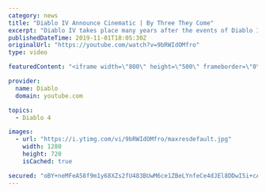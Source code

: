 ```yaml
---
category: news
title: "Diablo IV Announce Cinematic | By Three They Come"
excerpt: "Diablo IV takes place many years after the events of Diablo III, after millions have been slaughtered by the actions of the High Heavens and Burning Hells alike."
publishedDateTime: 2019-11-01T18:05:30Z
originalUrl: "https://youtube.com/watch?v=9bRWIdOMfro"
type: video

featuredContent: "<iframe width=\"800\" height=\"500\" frameborder=\"0\" src=\"https://www.youtube.com/embed/9bRWIdOMfro\" allow=\"accelerometer; autoplay; encrypted-media; gyroscope; picture-in-picture\" allowfullscreen></iframe>"

provider:
  name: Diablo
  domain: youtube.com

topics:
  - Diablo 4

images:
  - url: "https://i.ytimg.com/vi/9bRWIdOMfro/maxresdefault.jpg"
    width: 1280
    height: 720
    isCached: true

secured: "oBY+neMFeA58f9m1y68XZs2fU483BUwM6ce1ZBeLYnfeCe4dJEl8DDwI5i+cA+1Cg0JRlwsXzP6D3eomButrp3gnNj/AKVlmTtODVM/Ve0+rigp5h5VhSceh1pu4dTAz04edrR/U1EWAXAXV563XJZRLdSVKV/VTMD/vc1rDNdUtF4NqBO89mPY/ullhoSH75K24dsips9uQIK87hUvZJ9mWECoJVsdzFIRLZjtSPOFejR0rWhC6qrSUh+uImzx4OKvoGIQv/4zBnZkE8ki+HBtw2+cLP4mKKaeBeSN9pL/pzs6MIy9CiWa6pvrwSyUz3lAxT0QgxW/C7DTs0AHiGI24q/OPizjPR9GEpMfVZB9EYryVoz7j+RUBLNKg1F5TsHJcexJEB3ZIyxApEEep1/XJKCebqZyVIvtKXFhNn0CvAW20vFJEpsqT+NkFbVjx;FNP0bkoDdUivzJ/GIEfVLQ=="
---
```


